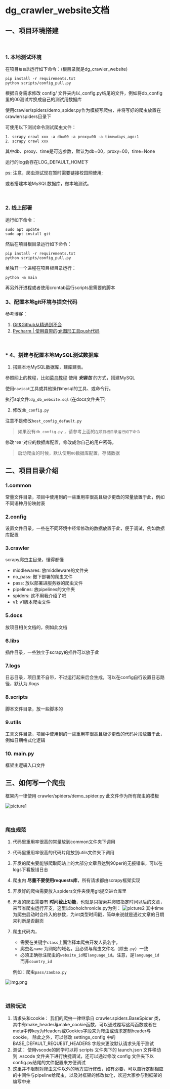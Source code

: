 # dg_crawler_website文档

## 一、项目环境搭建

&nbsp;

### 1. 本地测试环境

在项目`根目录`运行如下命令：(根目录就是dg_crawler_website)

    pip install -r requirements.txt
    python scripts/config_pull.py

根据自身需求修改 config/ 文件夹内以_config.py结尾的文件，例如将db_config里的00测试库换成自己的测试用数据库

使用crawler/spiders/demo_spider.py作为模板写爬虫，并将写好的爬虫放置在crawler/spiders目录下

可使用以下测试命令测试爬虫文件：

    1. scrapy crawl xxx -a db=00 -a proxy=00 -a time=days_ago:1
    2. scrapy crawl xxx

其中db、proxy、time是可选参数，默认为db=00，proxy=00，time=None

运行的log会存在LOG_DEFAULT_HOME下

ps: 注意，爬虫测试现在暂时需要链接校园网使用; 


或者搭建本地MySQL数据库，做本地测试。

&nbsp;

### 2. 线上部署

运行如下命令：

    sudo apt update
    sudo apt install git

然后在项目根目录运行如下命令：

    pip install -r requirements.txt
    python scripts/config_pull.py

单独开一个进程在项目根目录运行：

    python -m main

再另外开进程或者使用crontab运行scripts里需要的脚本

### 3、配置本地git环境与提交代码

参考博客：
1. [Git&Github从精通到不会](https://zhuanlan.zhihu.com/p/392095155)
2. [Pycharm | 使用自带的git图形工具push代码](https://blog.csdn.net/m0_46156900/article/details/121857440)

&nbsp;

### * 4、搭建与配置本地MySQL测试数据库
1. 搭建本地MySQL数据库，建库建表。

参照网上的教程，比如[菜鸟教程](https://www.runoob.com/mysql/mysql-install.html) 使用 ***安装包*** 的方式，搭建MySQL

使用`navicat`工具或其他操作mysql的工具、或命令行。

执行sql文件:`dg_db_website.sql` (在docs文件夹下)

2. 修改`db_config.py`

注意不是修改`host_config_default.py`
>如果没有`db_config.py` ，请参考上面的`在项目根目录运行如下命令`

修改`'00'`对应的数据库配置，修改成你自己的用户密码。
> 启动爬虫的时候，默认使用`00`数据库配置，存储数据
## 二、项目目录介绍

### 1.common

常量文件目录，项目中使用到的一些重用率很高且极少更改的常量放置于此，例如不同语种月份映射表

### 2.config

设置文件目录，一些在不同环境中经常修改的数据放置于此，便于调试，例如数据库配置

### 3.crawler

scrapy爬虫主目录，懂得都懂

+ middlewares:  放middleware的文件夹
+ no_pass:      撤下部署的爬虫文件
+ pass:         放以部署进服务器的爬虫文件
+ pipelines:    放pipelines的文件夹
+ spiders:      这不用我介绍了吧
+ v1:           v1版本爬虫文件

### 5.docs

放项目相关文档的，例如此文档

### 6.libs

插件目录，一些独立于scrapy的插件可以放于此

### 7.logs

日志目录，项目里不自带，不过运行起来后会生成，可以在config自行设置日志路径，默认为./logs

### 8.scripts

脚本文件目录，放一些脚本的

### 9.utils

工具文件目录，项目中使用到的一些重用率很高且极少更改的代码片段放置于此，例如日期格式化逻辑

### 10. main.py

框架主逻辑入口文件

## 三、如何写一个爬虫

框架内一律使用 crawler/spiders/demo_spider.py 此文件作为所有爬虫的模板

![picture1](picture1.jpg)

&nbsp;

### 爬虫规范

1. 代码里重用率很高的常量放到common文件夹下调用
1. 代码里重用率很高的代码片段放到utils文件夹下调用
1. 开发的爬虫要能够爬取网站上的大部分文章且达到90per的无报错率，可以在logs下看报错日志
1. 爬虫内 **尽量不要使用requests库**，所有请求都由scrapy框架实现
1. 开发好的爬虫需要放入spiders文件夹使用git提交进仓库里
1. 开发的爬虫需要有 **时间截止功能**，也就是只搜索并爬取指定时间以后的文章，来节省爬虫运行开支，这里以boholchronicle.py为例：
![picture2](picture2.jpg)
其中time为爬虫启动时会传入的参数，为int类型时间戳，简单来说就是通过文章的日期来判断是否翻页

1. 爬虫代码内，
   - 需要在关键字`class`上面注释本爬虫开发人员名字，
   - 爬虫名`name` 为网站的域名，且必须与爬虫文件名（除去`.py`）一致
   - 必须正确标注爬虫的`website_id`和`language_id`。注意，是`language_id` 而非`country_id`
    
    例如：爬虫`pass/zaobao.py`

![img.png](img.png)
   

&nbsp;

### 进阶玩法

1. 请求头和cookie：
我们的爬虫一律继承自 crawler.spiders.BaseSpider 类，其中有make_header与make_cookie函数，可以通过覆写这两函数或者在meta中传key为Headers或Cookies字段来为爬虫或请求定制header与cookie。
除此之外，可以修改 settings_config 中的 BASE_DEFAULT_REQUEST_HEADERS 字段来更改默认请求头用于测试
2. 测试：
使用vscode的同学可以将 scripts 文件夹下的 launch.json 文件移动到 .vscode 文件夹下进行快捷调试，还可以通过修改 config 文件夹下以config.py结尾的文件配置来方便调试
3. 这里并不限制对爬虫文件以外的地方进行修改，如有必要，可以自行定制相应的中间件与pipeline给爬虫，以及对框架的修改优化，欢迎大家参与到框架的编写中来
